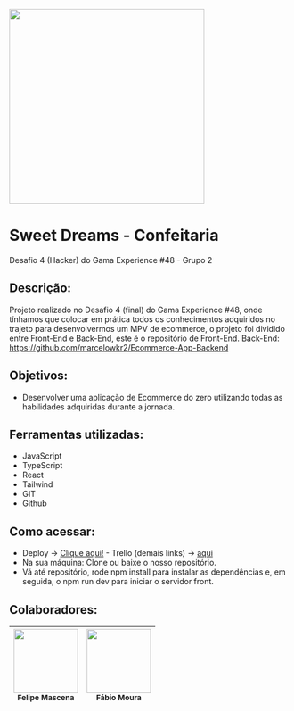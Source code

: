 <img src="https://desafio-final-dusky.vercel.app/assets/logo-light.4a260168.png" width=350><br>


# Sweet Dreams - Confeitaria
Desafio 4 (Hacker) do Gama Experience #48 - Grupo 2

## Descrição:
Projeto realizado no Desafio 4 (final) do Gama Experience #48, onde tínhamos que colocar em prática todos os conhecimentos adquiridos no trajeto para desenvolvermos um MPV de ecommerce, o projeto foi dividido entre Front-End
e Back-End, este é o repositório de Front-End.
Back-End: https://github.com/marcelowkr2/Ecommerce-App-Backend

## Objetivos:
- Desenvolver uma aplicação de Ecommerce do zero utilizando todas as habilidades adquiridas durante a jornada.

## Ferramentas utilizadas:
- JavaScript
- TypeScript
- React
- Tailwind
- GIT
- Github

## Como acessar:
- Deploy -> <a target="_blank" href="https://desafio-final-dusky.vercel.app/">Clique aqui!</a> - Trello (demais links) -> <a target="_blank" href="https://trello.com/b/JM8Xj5dv/e-commerce-front-end">aqui</a>
- Na sua máquina: Clone ou baixe o nosso repositório.
- Vá até repositório, rode npm install para instalar as dependências e, em seguida, o npm run dev para iniciar o servidor front.


## Colaboradores:
| [<img src="https://avatars.githubusercontent.com/u/119469019?v=4" width=115><br><sub>Felipe Mascena</sub>](https://github.com/FMascena) |  [<img src="https://avatars.githubusercontent.com/u/122230967?v=4" width=115><br><sub>Fábio Moura</sub>](https://github.com/FabioDinizMoura) |
| :---: | :---: |
